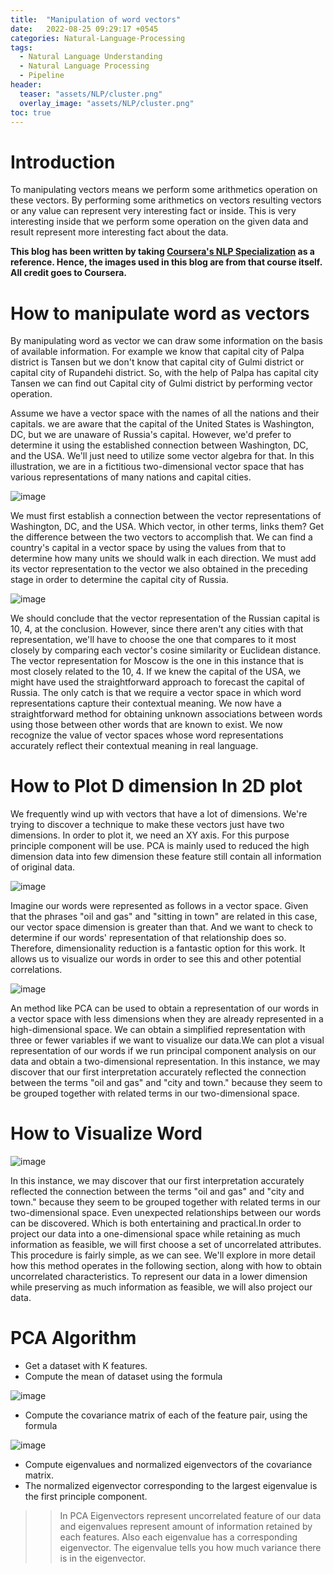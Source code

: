 ```yaml
---
title:  "Manipulation of word vectors"
date:   2022-08-25 09:29:17 +0545
categories: Natural-Language-Processing
tags:
  - Natural Language Understanding
  - Natural Language Processing
  - Pipeline
header:
  teaser: "assets/NLP/cluster.png"
  overlay_image: "assets/NLP/cluster.png"
toc: true
---
```


# Introduction 
To manipulating vectors means we perform some arithmetics operation on these vectors. By performing some arithmetics on vectors resulting vectors or any value can represent very interesting fact or inside. This is very interesting inside that we perform some operation on the given data and result represent more interesting fact about the data. 

**This blog has been written by taking [Coursera's NLP Specialization](https://www.coursera.org/specializations/natural-language-processing) as a reference. Hence, the images used in this blog are from that course itself. All credit goes to Coursera.**

# How to manipulate word as vectors


By manipulating  word as vector we can draw some information on the basis of available information. For example we know that capital city of Palpa district is Tansen but we don't know that capital city of Gulmi district or capital city of Rupandehi district. So, with the help of Palpa has capital city Tansen we can find out Capital city of Gulmi district by performing vector operation.

Assume we have a vector space with the names of all the nations and their capitals. we are aware that the capital of the United States is Washington, DC, but we are unaware of Russia's capital. However, we'd prefer to determine it using the established connection between Washington, DC, and the USA. We'll just need to utilize some vector algebra for that. In this illustration, we are in a fictitious two-dimensional vector space that has various representations of many nations and capital cities. 

![image]({{site.url}}/assets/NLP/word.png)

We must first establish a connection between the vector representations of Washington, DC, and the USA. Which vector, in other terms, links them? Get the difference between the two vectors to accomplish that. We can find a country's capital in a vector space by using the values from that to determine how many units we should walk in each direction. We must add its vector representation to the vector we also obtained in the preceding stage in order to determine the capital city of Russia.

![image]({{site.url}}/assets/NLP/word_manupulation.png)


We should conclude that the vector representation of the Russian capital is 10, 4, at the conclusion. However, since there aren't any cities with that representation, we'll have to choose the one that compares to it most closely by comparing each vector's cosine similarity or Euclidean distance. The vector representation for Moscow is the one in this instance that is most closely related to the 10, 4. If we knew the capital of the USA, we might have used the straightforward approach to forecast the capital of Russia. The only catch is that we require a vector space in which word representations capture their contextual meaning. We now have a straightforward method for obtaining unknown associations between words using those between other words that are known to exist. We now recognize the value of vector spaces whose word representations accurately reflect their contextual meaning in real language.

# How to Plot D dimension In 2D plot

We frequently wind up with vectors that have a lot of dimensions. We're trying to discover a technique to make these vectors just have two dimensions. In order to plot it, we need an XY axis. For this purpose principle component will be use. PCA is mainly used to reduced the high dimension data into few dimension these feature still contain all information of original data.

![image]({{site.url}}/assets/NLP/pca.png)

Imagine our words were represented as follows in a vector space. Given that the phrases "oil and gas" and "sitting in town" are related in this case, our vector space dimension is greater than that. And we want to check to determine if our words' representation of that relationship does so. Therefore, dimensionality reduction is a fantastic option for this work. It allows us to visualize our words in order to see this and other potential correlations. 

![image]({{site.url}}/assets/NLP/pca1.png)

An method like PCA can be used to obtain a representation of our words in a vector space with less dimensions when they are already represented in a high-dimensional space. We can obtain a simplified representation with three or fewer variables if we want to visualize our data.We can plot a visual representation of our words if we run principal component analysis on our data and obtain a two-dimensional representation. In this instance, we may discover that our first interpretation accurately reflected the connection between the terms "oil and gas" and "city and town." because they seem to be grouped together with related terms in our two-dimensional space.

# How to Visualize Word

![image]({{site.url}}/assets/NLP/cluster.png)

In this instance, we may discover that our first interpretation accurately reflected the connection between the terms "oil and gas" and "city and town." because they seem to be grouped together with related terms in our two-dimensional space. Even unexpected relationships between our words can be discovered. Which is both entertaining and practical.In order to project our data into a one-dimensional space while retaining as much information as feasible, we will first choose a set of uncorrelated attributes. This procedure is fairly simple, as we can see. We'll explore in more detail how this method operates in the following section, along with how to obtain uncorrelated characteristics. To represent our data in a lower dimension while preserving as much information as feasible, we will also project our data.

# PCA Algorithm

* Get a dataset with K features.
* Compute the mean of dataset using the formula 

![image]({{site.url}}/assets/NLP/x_bar.png)

* Compute the covariance matrix of each of the feature pair, using the formula

![image]({{site.url}}/assets/NLP/coverance.png)

* Compute eigenvalues and normalized eigenvectors of the covariance matrix.
* The normalized eigenvector corresponding to the largest eigenvalue is the first principle component.
>> In PCA Eigenvectors represent uncorrelated feature of our data and eigenvalues represent amount of information retained by each features. Also each eigenvalue has a corresponding eigenvector. The eigenvalue tells you how much variance there is in the eigenvector. 





```python

```

